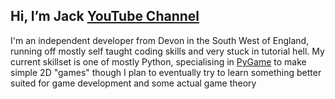 ## Hi, I’m Jack [YouTube Channel](https://youtube.com/@jack-coding/)
I'm an independent developer from Devon in the South West of England, running off mostly self taught coding skills and very stuck in tutorial hell.
My current skillset is one of mostly Python, specialising in [PyGame](https://pyga.me/) to make simple 2D "games"
though I plan to eventually try to learn something better suited for game development and some actual game theory


<!---
JackCodesGames/JackCodesGames is a ✨ special ✨ repository because its `README.md` (this file) appears on your GitHub profile.
You can click the Preview link to take a look at your changes.
--->
